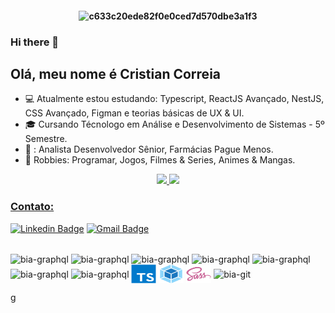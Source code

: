 <h4 align="center">
 
![c633c20ede82f0e0ced7d570dbe3a1f3](https://user-images.githubusercontent.com/70382532/138322189-2db8df52-9dcb-40a0-88a8-c365466bd33d.gif)

### Hi there 👋

 ## Olá, meu nome é Cristian Correia

- :computer: Atualmente estou estudando: Typescript, ReactJS Avançado, NestJS, CSS Avançado, Figman e teorias básicas de UX & UI.
- :mortar_board: Cursando Técnologo em Análise e Desenvolvimento de Sistemas - 5º Semestre.
- 💼 : Analista Desenvolvedor Sênior, Farmácias Pague Menos.
- 🔎 Robbies: Programar, Jogos, Filmes & Series, Animes & Mangas.

<div align="center">
  <a href="https://github.com/engenny">
  <img height="180em" src="https://github-readme-stats.vercel.app/api?username=CristianWesleyFront&show_icons=true&theme=radical&include_all_commits=true&count_private=true"/>
  <img height="180em" src="https://github-readme-stats.vercel.app/api/top-langs/?username=CristianWesleyFront&layout=compact&langs_count=7&theme=radical"/>
</div>
 
### Contato:

[![Linkedin Badge](https://img.shields.io/badge/-LinkedIn-blue?style=flat-square&logo=Linkedin&logoColor=white&link=https://www.linkedin.com/in/cristian-correia-75866117b/)](https://www.linkedin.com/in/cristian-correia-75866117b/)
[![Gmail Badge](https://img.shields.io/badge/-Gmail-c14438?style=flat-square&logo=Gmail&logoColor=white&link=mailto:cristianwesley.developer@gmail.com)](mailto:cristianwesley.developer@gmail.com)

 <div style="display: inline_block"><br>
  <img align="center" alt="bia-graphql" height="30" width="40" src="https://cdn.jsdelivr.net/gh/devicons/devicon/icons/react/react-original.svg" />
  <img align="center" alt="bia-graphql" height="30" width="40" src="https://cdn.jsdelivr.net/gh/devicons/devicon/icons/gatsby/gatsby-original.svg" />
  <img align="center" alt="bia-graphql" height="30" width="40" src="https://cdn.jsdelivr.net/gh/devicons/devicon/icons/nextjs/nextjs-original.svg" />
  <img align="center" alt="bia-graphql" height="30" width="40" src="https://cdn.jsdelivr.net/gh/devicons/devicon/icons/redux/redux-original.svg" />
  <img align="center" alt="bia-graphql" height="30" width="40" src="https://cdn.jsdelivr.net/gh/devicons/devicon/icons/nestjs/nestjs-plain.svg" />
  <img align="center" alt="bia-graphql" height="30" width="40" src="https://cdn.jsdelivr.net/gh/devicons/devicon/icons/graphql/graphql-plain.svg" />
  <img align="center" alt="bia-graphql" height="30" width="40" src="https://cdn.jsdelivr.net/gh/devicons/devicon/icons/azure/azure-original.svg" />
  <img align="center" alt="bia-Js" height="30" width="40" src="https://raw.githubusercontent.com/devicons/devicon/master/icons/typescript/typescript-original.svg">
  <img align="center" alt="bia-HTML" height="30" width="40" src="https://raw.githubusercontent.com/devicons/devicon/master/icons/webpack/webpack-original.svg">
  <img align="center" alt="bia-CSS" height="30" width="40" src="https://raw.githubusercontent.com/devicons/devicon/master/icons/sass/sass-original.svg">
  <img align="center" alt="bia-git" height="30" width="40" src="https://cdn.jsdelivr.net/gh/devicons/devicon/icons/git/git-original.svg" />
 
 </div>
  
  
  
  
  

g
<!--
### Linguagens de Programação e Ferramentas:

<img align="left" src="https://user-images.githubusercontent.com/39461509/90299489-a25c1780-de6c-11ea-8285-4f51428783b0.png" width="25" />
<img align="left" src="https://user-images.githubusercontent.com/39461509/90299494-a425db00-de6c-11ea-9962-af493e5280d6.png" width="25" />
<img align="left" src="https://user-images.githubusercontent.com/39461509/90299495-a425db00-de6c-11ea-87bb-ccbf5f1a88ab.png" width="25" />
<img align="left" src="https://user-images.githubusercontent.com/39461509/90299488-a25c1780-de6c-11ea-93cc-31135f97aafa.png" width="25" />
<img align="left" src="https://user-images.githubusercontent.com/39461509/90299490-a2f4ae00-de6c-11ea-998a-f695fee11af3.png" width="25" />
<img align="left" src="https://user-images.githubusercontent.com/39461509/90299512-b43dba80-de6c-11ea-9fd9-d24724dc93b2.png" width="25" />
<img align="left" src="https://user-images.githubusercontent.com/39461509/90299493-a38d4480-de6c-11ea-9b5a-98359d9d83db.png" width="25" />
<img align="left" src="https://user-images.githubusercontent.com/39461509/90299491-a2f4ae00-de6c-11ea-81a1-d1fbe537b539.png" width="25" />
<img align="left" src="https://user-images.githubusercontent.com/39461509/90299492-a38d4480-de6c-11ea-80ae-a60ac07e20c6.png" width="25" />

-->


